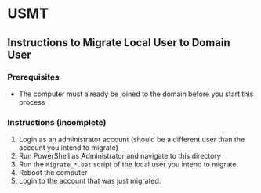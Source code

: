 # USMT

## Instructions to Migrate Local User to Domain User

### Prerequisites

- The computer must already be joined to the domain before you start this process

### Instructions (incomplete)

1. Login as an administrator account (should be a different user than the account you intend to migrate)
2. Run PowerShell as Administrator and navigate to this directory
3. Run the `Migrate_*.bat` script of the local user you intend to migrate.
4. Reboot the computer
5. Login to the account that was just migrated.
